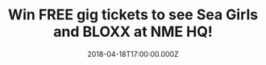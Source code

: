---
campaign-uuid: "c-81e94312-6b33-4fd3-8537-8746141eb208"
type: "Preview"
category: "competition"
date: "2018-04-18T17:00:00.000Z"
end-date: "2018-04-29T23:59:00.000Z"
disable-form: false
is_promoted: false
has_entry_page: true
title: "Win FREE gig tickets to see Sea Girls and BLOXX at NME HQ!"
competition-description: "Want to hear some epic live music? Then you won't want to\
  \ miss this...\r\nNME is opening it's doors to host an exclusive lock-in gig in\
  \ association with 19 Crimes Winery – and we've got a limited amount of FREE tickets\
  \ to give away. Want in? You can get your hands on one of 35 pairs of tickets to\
  \ see Sea Girls and BLOXX at NME HQ in London on Thursday 3 May 2018. All you need\
  \ to do is enter your details and you could be swaying along in the crowd, wine\
  \ in hand, as the alt rock/indie pop bands fill your ears with their favourite songs."
hero-header: "Win FREE gig tickets to see Sea Girls and BLOXX at NME HQ in London!"
terms-confirmation: "N/A"
banner-img: "https://assets.expresslyapp.com/asset-096212a9-b929-44d8-8c2a-6833a5f8797c.jpg"
logo-left-href: "http://nme.com/"
logo-left-image: "https://assets.expresslyapp.com/asset-a0cc17b4-34d1-4316-9699-1b6a0fb68bf5.jpg"
logo-left-title: "NME"
bg-image-hero: "https://assets.expresslyapp.com/asset-d0bfed59-bdd3-4672-8454-3e3deea5fa7d.jpg"
bg-image-first: "https://assets.expresslyapp.com/asset-39302f83-1ee7-4a2b-bf3b-83c5c42ebcbf.jpg"
bg-image-second: "https://assets.expresslyapp.com/asset-d2f1333f-a7b0-4ac9-b7b8-245b0052e523.jpg"
bg-image-third: "https://assets.expresslyapp.com/asset-6c52b6a8-8f05-4ea0-8fdf-1be034e9bd27.jpg"
section1-content: "If you don't already know, one of the most exciting new indie bands\
  \ on the bloc – Sea Girls – are all set to take to the stage. It can be easy to\
  \ simiss four-piece indie bands as simply one of many, but Sea Girls have something\
  \ gloriously special up their sleeves. Led by the prowling and captivating figure\
  \ of frontman Henry Camamile; this is one gig you shouldn't miss."
section2-content: "Sea Girls are not the only special guests: BLOXX are known to fuse\
  \ grungy undertones with classic indie-influenced melodies to create their unique,\
  \ yet comfortably familiar sound that's most evident at their live shows!"
section3-content: "If you're a big fan of Sea Girls and BLOXX, or just up for a banging\
  \ night out, complete the form below, but hurry – the competition closes on Sunday\
  \ 29 April at 23:59. Over 18s only and ID will be required. Winners will be contacted\
  \ via email on Monday 30 April 2018 to confirm attendance!"
entry-title: "Win FREE gig tickets to see Sea Girls and BLOXX at NME HQ in London\
  \ on 3 May 2018!"
entry-content: "Dance along to some banging tunes courtesy of Sea Girls and BLOXX\
  \ at the next NME Lock In in association with 19 Crimes Winery at NME's HQ in London.\
  \ Good luck!"
has-winner: false
prize-description: "One pair of 35 tickets to see Sea Girls and BLOXX at NME HQ."
---